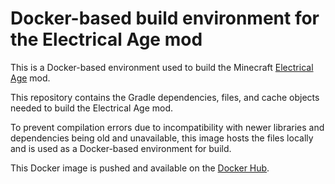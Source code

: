 # Docker-based build environment for the Electrical Age mod

This is a Docker-based environment used to build the Minecraft [Electrical Age](https://electrical-age.net/index.html) mod.

This repository contains the Gradle dependencies, files, and cache objects needed to build the Electrical Age mod.

To prevent compilation errors due to incompatibility with newer libraries and dependencies being old and unavailable, this image hosts the files locally and is used as a Docker-based environment for build.

This Docker image is pushed and available on the [Docker Hub](https://hub.docker.com/r/electricalage/build).
